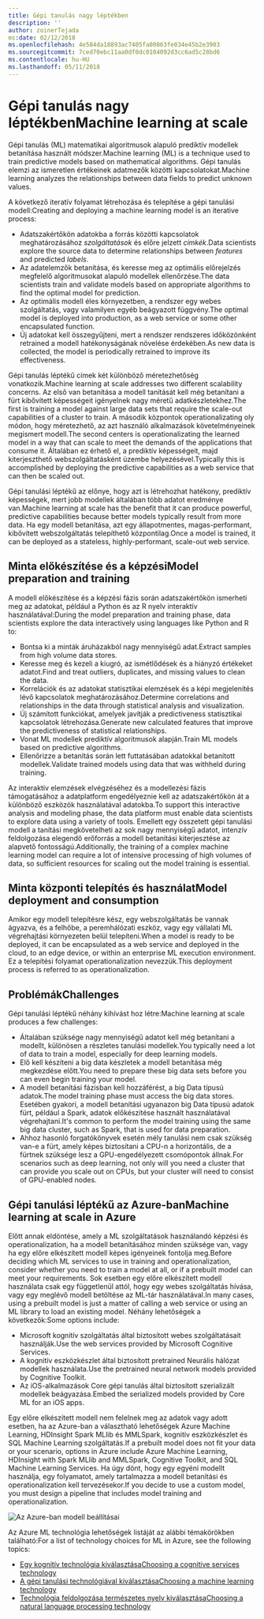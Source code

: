 ```yaml
---
title: Gépi tanulás nagy léptékben
description: ''
author: zoinerTejada
ms:date: 02/12/2018
ms.openlocfilehash: 4e584da18893ac7405fa00863fe034e45b2e3903
ms.sourcegitcommit: 7ced70ebc11aa0df0dc0104092d3cc6ad5c28bd6
ms.contentlocale: hu-HU
ms.lasthandoff: 05/11/2018
---
```

# <a name="machine-learning-at-scale"></a><span data-ttu-id="df358-102">Gépi tanulás nagy léptékben</span><span class="sxs-lookup"><span data-stu-id="df358-102">Machine learning at scale</span></span>

<span data-ttu-id="df358-103">Gépi tanulás (ML) matematikai algoritmusok alapuló prediktív modellek betanítása használt módszer.</span><span class="sxs-lookup"><span data-stu-id="df358-103">Machine learning (ML) is a technique used to train predictive models based on mathematical algorithms.</span></span> <span data-ttu-id="df358-104">Gépi tanulás elemzi az ismeretlen értékeinek adatmezők közötti kapcsolatokat.</span><span class="sxs-lookup"><span data-stu-id="df358-104">Machine learning analyzes the relationships between data fields to predict unknown values.</span></span>

<span data-ttu-id="df358-105">A következő iteratív folyamat létrehozása és telepítése a gépi tanulási modell:</span><span class="sxs-lookup"><span data-stu-id="df358-105">Creating and deploying a machine learning model is an iterative process:</span></span>

* <span data-ttu-id="df358-106">Adatszakértőkön adatokba a forrás közötti kapcsolatok meghatározásához *szolgáltatások* és előre jelzett *címkék*.</span><span class="sxs-lookup"><span data-stu-id="df358-106">Data scientists explore the source data to determine relationships between *features* and predicted *labels*.</span></span>
* <span data-ttu-id="df358-107">Az adatelemzők betanítása, és keresse meg az optimális előrejelzés megfelelő algoritmusokat alapuló modellek ellenőrzése.</span><span class="sxs-lookup"><span data-stu-id="df358-107">The data scientists train and validate models based on appropriate algorithms to find the optimal model for prediction.</span></span>
* <span data-ttu-id="df358-108">Az optimális modell éles környezetben, a rendszer egy webes szolgáltatás, vagy valamilyen egyéb beágyazott függvény.</span><span class="sxs-lookup"><span data-stu-id="df358-108">The optimal model is deployed into production, as a web service or some other encapsulated function.</span></span>
* <span data-ttu-id="df358-109">Új adatokat kell összegyűjteni, mert a rendszer rendszeres időközönként retrained a modell hatékonyságának növelése érdekében.</span><span class="sxs-lookup"><span data-stu-id="df358-109">As new data is collected, the model is periodically retrained to improve its effectiveness.</span></span>

<span data-ttu-id="df358-110">Gépi tanulás léptékű címek két különböző méretezhetőség vonatkozik.</span><span class="sxs-lookup"><span data-stu-id="df358-110">Machine learning at scale addresses two different scalability concerns.</span></span> <span data-ttu-id="df358-111">Az első van betanítása a modell tanítását kell még betanítani a fürt kibővített képességeit igényelnek nagy méretű adatkészletekhez.</span><span class="sxs-lookup"><span data-stu-id="df358-111">The first is training a model against large data sets that require the scale-out capabilities of a cluster to train.</span></span> <span data-ttu-id="df358-112">A második központok operationalizating oly módon, hogy méretezhető, az azt használó alkalmazások követelményeinek megismert modell.</span><span class="sxs-lookup"><span data-stu-id="df358-112">The second centers is operationalizating the learned model in a way that can scale to meet the demands of the applications that consume it.</span></span> <span data-ttu-id="df358-113">Általában ez érhető el, a prediktív képességeit, majd kiterjeszthető webszolgáltatásként üzembe helyezésével.</span><span class="sxs-lookup"><span data-stu-id="df358-113">Typically this is accomplished by deploying the predictive capabilities as a web service that can then be scaled out.</span></span>

<span data-ttu-id="df358-114">Gépi tanulási léptékű az előnye, hogy azt is létrehozhat hatékony, prediktív képességek, mert jobb modellek általában több adatot eredménye van.</span><span class="sxs-lookup"><span data-stu-id="df358-114">Machine learning at scale has the benefit that it can produce powerful, predictive capabilities because better models typically result from more data.</span></span> <span data-ttu-id="df358-115">Ha egy modell betanítása, azt egy állapotmentes, magas-performant, kibővített webszolgáltatás telepíthető központilag.</span><span class="sxs-lookup"><span data-stu-id="df358-115">Once a model is trained, it can be deployed as a stateless, highly-performant, scale-out web service.</span></span> 

## <a name="model-preparation-and-training"></a><span data-ttu-id="df358-116">Minta előkészítése és a képzési</span><span class="sxs-lookup"><span data-stu-id="df358-116">Model preparation and training</span></span>

<span data-ttu-id="df358-117">A modell előkészítése és a képzési fázis során adatszakértőkön ismerheti meg az adatokat, például a Python és az R nyelv interaktív használatával:</span><span class="sxs-lookup"><span data-stu-id="df358-117">During the model preparation and training phase, data scientists explore the data interactively using languages like Python and R to:</span></span>

* <span data-ttu-id="df358-118">Bontsa ki a minták áruházakból nagy mennyiségű adat.</span><span class="sxs-lookup"><span data-stu-id="df358-118">Extract samples from high volume data stores.</span></span>
* <span data-ttu-id="df358-119">Keresse meg és kezeli a kiugró, az ismétlődések és a hiányzó értékeket adatot.</span><span class="sxs-lookup"><span data-stu-id="df358-119">Find and treat outliers, duplicates, and missing values to clean the data.</span></span>
* <span data-ttu-id="df358-120">Korrelációk és az adatokat statisztikai elemzések és a képi megjelenítés lévő kapcsolatok meghatározásához.</span><span class="sxs-lookup"><span data-stu-id="df358-120">Determine correlations and relationships in the data through statistical analysis and visualization.</span></span>
* <span data-ttu-id="df358-121">Új számított funkciókat, amelyek javítják a predictiveness statisztikai kapcsolatok létrehozása.</span><span class="sxs-lookup"><span data-stu-id="df358-121">Generate new calculated features that improve the predictiveness of statistical relationships.</span></span>
* <span data-ttu-id="df358-122">Vonat ML modellek prediktív algoritmusok alapján.</span><span class="sxs-lookup"><span data-stu-id="df358-122">Train ML models based on predictive algorithms.</span></span>
* <span data-ttu-id="df358-123">Ellenőrizze a betanítás során lett futtatásában adatokkal betanított modellek.</span><span class="sxs-lookup"><span data-stu-id="df358-123">Validate trained models using data that was withheld during training.</span></span>

<span data-ttu-id="df358-124">Az interaktív elemzések elvégzéséhez és a modellezési fázis támogatásához a adatplatform engedélyeznie kell az adatszakértőkön át a különböző eszközök használatával adatokba.</span><span class="sxs-lookup"><span data-stu-id="df358-124">To support this interactive analysis and modeling phase, the data platform must enable data scientists to explore data using a variety of tools.</span></span> <span data-ttu-id="df358-125">Emellett egy összetett gépi tanulási modell a tanítási megkövetelheti az sok nagy mennyiségű adatot, intenzív feldolgozása elegendő erőforrás a modell betanítási kiterjesztése az alapvető fontosságú.</span><span class="sxs-lookup"><span data-stu-id="df358-125">Additionally, the training of a complex machine learning model can require a lot of intensive processing of high volumes of data, so sufficient resources for scaling out the model training is essential.</span></span>

## <a name="model-deployment-and-consumption"></a><span data-ttu-id="df358-126">Minta központi telepítés és használat</span><span class="sxs-lookup"><span data-stu-id="df358-126">Model deployment and consumption</span></span>

<span data-ttu-id="df358-127">Amikor egy modell telepítésre kész, egy webszolgáltatás be vannak ágyazva, és a felhőbe, a peremhálózati eszköz, vagy egy vállalati ML végrehajtási környezeten belül telepíteni.</span><span class="sxs-lookup"><span data-stu-id="df358-127">When a model is ready to be deployed, it can be encapsulated as a web service and deployed in the cloud, to an edge device, or within an enterprise ML execution environment.</span></span> <span data-ttu-id="df358-128">Ez a telepítési folyamat operationalization nevezzük.</span><span class="sxs-lookup"><span data-stu-id="df358-128">This deployment process is referred to as operationalization.</span></span>

## <a name="challenges"></a><span data-ttu-id="df358-129">Problémák</span><span class="sxs-lookup"><span data-stu-id="df358-129">Challenges</span></span>

<span data-ttu-id="df358-130">Gépi tanulási léptékű néhány kihívást hoz létre:</span><span class="sxs-lookup"><span data-stu-id="df358-130">Machine learning at scale produces a few challenges:</span></span>

- <span data-ttu-id="df358-131">Általában szüksége nagy mennyiségű adatot kell még betanítani a modellt, különösen a részletes tanulási modellek.</span><span class="sxs-lookup"><span data-stu-id="df358-131">You typically need a lot of data to train a model, especially for deep learning models.</span></span>
- <span data-ttu-id="df358-132">Elő kell készíteni a big data készletek a modell betanítása még megkezdése előtt.</span><span class="sxs-lookup"><span data-stu-id="df358-132">You need to prepare these big data sets before you can even begin training your model.</span></span>
- <span data-ttu-id="df358-133">A modell betanítási fázisban kell hozzáférést, a big Data típusú adatok.</span><span class="sxs-lookup"><span data-stu-id="df358-133">The model training phase must access the big data stores.</span></span> <span data-ttu-id="df358-134">Esetében gyakori, a modell betanítási ugyanazon big Data típusú adatok fürt, például a Spark, adatok előkészítése használt használatával végrehajtani.</span><span class="sxs-lookup"><span data-stu-id="df358-134">It's common to perform the model training using the same big data cluster, such as Spark, that is used for data preparation.</span></span> 
- <span data-ttu-id="df358-135">Ahhoz hasonló forgatókönyvek esetén mély tanulási nem csak szükség van-e a fürt, amely képes biztosítani a CPU-n a horizontális, de a fürtnek szüksége lesz a GPU-engedélyezett csomópontok állnak.</span><span class="sxs-lookup"><span data-stu-id="df358-135">For scenarios such as deep learning, not only will you need a cluster that can provide you scale out on CPUs, but your cluster will need to consist of GPU-enabled nodes.</span></span>

## <a name="machine-learning-at-scale-in-azure"></a><span data-ttu-id="df358-136">Gépi tanulási léptékű az Azure-ban</span><span class="sxs-lookup"><span data-stu-id="df358-136">Machine learning at scale in Azure</span></span>

<span data-ttu-id="df358-137">Előtt annak eldöntése, amely a ML szolgáltatások használandó képzési és operationalization, ha a modell betanításához minden szüksége van, vagy ha egy előre elkészített modell képes igényeinek fontolja meg.</span><span class="sxs-lookup"><span data-stu-id="df358-137">Before deciding which ML services to use in training and operationalization, consider whether you need to train a model at all, or if a prebuilt model can meet your requirements.</span></span> <span data-ttu-id="df358-138">Sok esetben egy előre elkészített modell használata csak egy függetlenül attól, hogy egy webes szolgáltatás hívása, vagy egy meglévő modell betöltése az ML-tár használatával.</span><span class="sxs-lookup"><span data-stu-id="df358-138">In many cases, using a prebuilt model is just a matter of calling a web service or using an ML library to load an existing model.</span></span> <span data-ttu-id="df358-139">Néhány lehetőségek a következők:</span><span class="sxs-lookup"><span data-stu-id="df358-139">Some options include:</span></span> 

- <span data-ttu-id="df358-140">Microsoft kognitív szolgáltatás által biztosított webes szolgáltatásait használják.</span><span class="sxs-lookup"><span data-stu-id="df358-140">Use the web services provided by Microsoft Cognitive Services.</span></span>
- <span data-ttu-id="df358-141">A kognitív eszközkészlet által biztosított pretrained Neurális hálózat modellek használata.</span><span class="sxs-lookup"><span data-stu-id="df358-141">Use the pretrained neural network models provided by Cognitive Toolkit.</span></span>
- <span data-ttu-id="df358-142">Az iOS-alkalmazások Core gépi tanulás által biztosított szerializált modellek beágyazása.</span><span class="sxs-lookup"><span data-stu-id="df358-142">Embed the serialized models provided by Core ML for an iOS apps.</span></span> 

<span data-ttu-id="df358-143">Egy előre elkészített modell nem felelnek meg az adatok vagy adott esetben, ha az Azure-ban a választható lehetőségek Azure Machine Learning, HDInsight Spark MLlib és MMLSpark, kognitív eszközkészlet és SQL Machine Learning szolgáltatás.</span><span class="sxs-lookup"><span data-stu-id="df358-143">If a prebuilt model does not fit your data or your scenario, options in Azure include Azure Machine Learning, HDInsight with Spark MLlib and MMLSpark, Cognitive Toolkit, and SQL Machine Learning Services.</span></span> <span data-ttu-id="df358-144">Ha úgy dönt, hogy egy egyéni modellt használja, egy folyamatot, amely tartalmazza a modell betanítási és operationalization kell tervezésekor.</span><span class="sxs-lookup"><span data-stu-id="df358-144">If you decide to use a custom model, you must design a pipeline that includes model training and operationalization.</span></span> 

![Az Azure-ban modell beállításai](./images/machine-learning-model-training-and-deployment.png)

<span data-ttu-id="df358-146">Az Azure ML technológia lehetőségek listáját az alábbi témakörökben található:</span><span class="sxs-lookup"><span data-stu-id="df358-146">For a list of technology choices for ML in Azure, see the following topics:</span></span>

- [<span data-ttu-id="df358-147">Egy kognitív technológia kiválasztása</span><span class="sxs-lookup"><span data-stu-id="df358-147">Choosing a cognitive services technology</span></span>](../technology-choices/cognitive-services.md)
- [<span data-ttu-id="df358-148">A gépi tanulási technológiával kiválasztása</span><span class="sxs-lookup"><span data-stu-id="df358-148">Choosing a machine learning technology</span></span>](../technology-choices/data-science-and-machine-learning.md)
- [<span data-ttu-id="df358-149">Technológia feldolgozása természetes nyelv kiválasztása</span><span class="sxs-lookup"><span data-stu-id="df358-149">Choosing a natural language processing technology</span></span>](../technology-choices/natural-language-processing.md)
